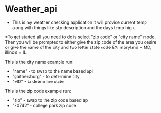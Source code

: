 # Weather_api

* This is my weather checking application it will provide current temp along with things like sky description and the days temp high.

*To get started all you need to do is select "zip code" or "city name" mode.
Then you will be prompted to either give the zip code of the area you desire
or give the name of the city and two letter state code EX: maryland = MD, illinois = IL.


This is the city name example run:
* "name" - to swap to the name based api
* "gaithersburg" - to determine city
* "MD" - to determine state


This is the zip code example run:
* "zip" - swap to the zip code based api
* "20742" - college park zip code